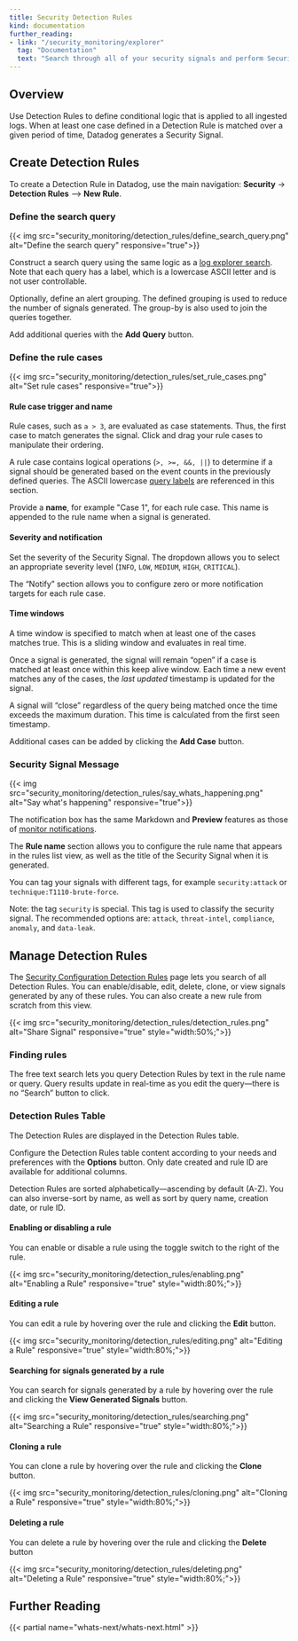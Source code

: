 ```yaml
---
title: Security Detection Rules
kind: documentation
further_reading:
- link: "/security_monitoring/explorer"
  tag: "Documentation"
  text: "Search through all of your security signals and perform Security Analytics"
---
```


## Overview

Use Detection Rules to define conditional logic that is applied to all ingested logs. When at least one case defined in a Detection Rule is matched over a given period of time, Datadog generates a Security Signal.

## Create Detection Rules

To create a Detection Rule in Datadog, use the main navigation: **Security** → **Detection Rules** --> **New Rule**.

### Define the search query

{{< img src="security_monitoring/detection_rules/define_search_query.png" alt="Define the search query" responsive="true">}}

Construct a search query using the same logic as a [log explorer search][1]. Note that each query has a label, which is a lowercase ASCII letter and is not user controllable.

Optionally, define an alert grouping. The defined grouping is used to reduce the number of signals generated. The group-by is also used to join the queries together.

Add additional queries with the **Add Query** button. 


### Define the rule cases

{{< img src="security_monitoring/detection_rules/set_rule_cases.png" alt="Set rule cases" responsive="true">}}

#### Rule case trigger and name

Rule cases, such as `a > 3`, are evaluated as case statements. Thus, the first case to match generates the signal. Click and drag your rule cases to manipulate their ordering.

A rule case contains logical operations (`>, >=, &&, ||`) to determine if a signal should be generated based on the event counts in the previously defined queries. The ASCII lowercase [query labels](#define-the-search-query) are referenced in this section. 

Provide a **name**, for example "Case 1", for each rule case. This name is appended to the rule name when a signal is generated. 

#### Severity and notification

Set the severity of the Security Signal. The dropdown allows you to select an appropriate severity level (`INFO`, `LOW`, `MEDIUM`, `HIGH`, `CRITICAL`).

The “Notify” section allows you to configure zero or more notification targets for each rule case. 

#### Time windows

A time window is specified to match when at least one of the cases matches true. This is a sliding window and evaluates in real time. 

Once a signal is generated, the signal will remain “open” if a case is matched at least once within this keep alive window. Each time a new event matches any of the cases, the *last updated* timestamp is updated for the signal. 

A signal will “close” regardless of the query being matched once the time exceeds the maximum duration. This time is calculated from the first seen timestamp. 

Additional cases can be added by clicking the **Add Case** button. 

### Security Signal Message

{{< img src="security_monitoring/detection_rules/say_whats_happening.png" alt="Say what's happening" responsive="true">}}

The notification box has the same Markdown and **Preview** features as those of [monitor notifications][2].

The **Rule name** section allows you to configure the rule name that appears in the rules list view, as well as the title of the Security Signal when it is generated.

You can tag your signals with different tags, for example `security:attack` or `technique:T1110-brute-force`.

Note: the tag `security` is special. This tag is used to classify the security signal. The recommended options are: `attack`, `threat-intel`, `compliance`, `anomaly`, and `data-leak`.

## Manage Detection Rules

The [Security Configuration Detection Rules][3] page lets you search of all Detection Rules. You can enable/disable, edit, delete, clone, or view signals generated by any of these rules. You can also create a new rule from scratch from this view.

{{< img src="security_monitoring/detection_rules/detection_rules.png" alt="Share Signal" responsive="true" style="width:50%;">}}

### Finding rules

The free text search lets you query Detection Rules by text in the rule name or query. Query results update in real-time as you edit the query—there is no “Search” button to click.  

### Detection Rules Table
The Detection Rules are displayed in the Detection Rules table.

Configure the Detection Rules table content according to your needs and preferences with the **Options** button. Only date created and rule ID are available for additional columns.

Detection Rules are sorted alphabetically—ascending by default (A-Z). You can also inverse-sort by name, as well as sort by query name, creation date, or rule ID.

#### Enabling or disabling a rule

You can enable or disable a rule using the toggle switch to the right of the rule.

{{< img src="security_monitoring/detection_rules/enabling.png" alt="Enabling a Rule" responsive="true" style="width:80%;">}}


#### Editing a rule
You can edit a rule by hovering over the rule and clicking the **Edit** button.

{{< img src="security_monitoring/detection_rules/editing.png" alt="Editing a Rule" responsive="true" style="width:80%;">}}


#### Searching for signals generated by a rule
You can search for signals generated by a rule by hovering over the rule and clicking the **View Generated Signals** button.

{{< img src="security_monitoring/detection_rules/searching.png" alt="Searching a Rule" responsive="true" style="width:80%;">}}


#### Cloning a rule
You can clone a rule by hovering over the rule and clicking the **Clone** button.

{{< img src="security_monitoring/detection_rules/cloning.png" alt="Cloning a Rule" responsive="true" style="width:80%;">}}


#### Deleting a rule
You can delete a rule by hovering over the rule and clicking the **Delete** button

{{< img src="security_monitoring/detection_rules/deleting.png" alt="Deleting a Rule" responsive="true" style="width:80%;">}}


## Further Reading 
{{< partial name="whats-next/whats-next.html" >}}



[1]: /logs/explorer/search
[2]: /monitors/notifications
[3]: https://app.datadoghq.com/security/configuration/rules
